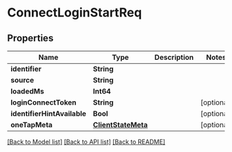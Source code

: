 # ConnectLoginStartReq

## Properties
Name | Type | Description | Notes
------------ | ------------- | ------------- | -------------
**identifier** | **String** |  | 
**source** | **String** |  | 
**loadedMs** | **Int64** |  | 
**loginConnectToken** | **String** |  | [optional] 
**identifierHintAvailable** | **Bool** |  | [optional] 
**oneTapMeta** | [**ClientStateMeta**](ClientStateMeta.md) |  | [optional] 

[[Back to Model list]](../README.md#documentation-for-models) [[Back to API list]](../README.md#documentation-for-api-endpoints) [[Back to README]](../README.md)


